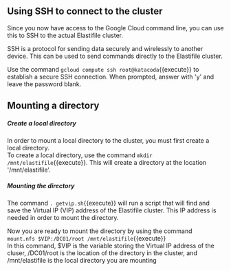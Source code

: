 ## Using SSH to connect to the cluster
Since you now have access to the Google Cloud command line, you can use this to SSH to the actual Elastifile cluster.

SSH is a protocol for sending data securely and wirelessly to another device.
This can be used to send commands directly to the Elastifile cluster.

Use the command `gcloud compute ssh root@katacoda`{{execute}} to establish a secure SSH connection.
When prompted, answer with 'y' and leave the password blank.

## Mounting a directory
##### Create a local directory
In order to mount a local directory to the cluster, you must first create a local directory.   
To create a local directory, use the command `mkdir /mnt/elastifile`{{execute}}.
This will create a directory at the location '/mnt/elastifile'.

##### Mounting the directory
The command `. getvip.sh`{{execute}} will run a script that will find and save the Virtual IP (VIP) address of the Elastifile cluster. This IP address is needed in order to mount the directory.

Now you are ready to mount the directory by using the command    
`mount.nfs $VIP:/DC01/root /mnt/elastifile`{{execute}}    
In this command, $VIP is the variable storing the Virtual IP address of the cluser, /DC01/root is the location of the directory in the cluster, and /mnt/elastifile is the local directory you are mounting
